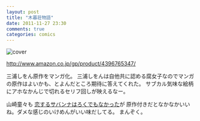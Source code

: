 ```yaml
---
layout: post
title: "木暮荘物語"
date: 2011-11-27 23:30
comments: true
categories: comics
---
```


![cover](http://ecx.images-amazon.com/images/P/4396765347.01._SCLZZZZZZZ_.jpg)

http://www.amazon.co.jp/gp/product/4396765347/


三浦しをん原作をマンガ化。
三浦しをんは自他共に認める腐女子なのでマンガの原作はよいかも、とよんだところ期待に答えてくれた。
サブカル気味な絵柄にアホなかんじで切れるセリフ回しが映えるなー。

山崎童々も [恋するサバンナはろくでもなかった](http://pumpkinsugar.posterous.com/43614101)が
原作付きだとなかなかいいね。ダメな感じのいけめんがいい味だしてる。
まんぞく。